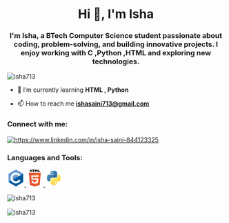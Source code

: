 <h1 align="center">Hi 👋, I'm Isha</h1>
<h3 align="center">I'm Isha, a BTech Computer Science student passionate about coding, problem-solving, and building innovative projects. I enjoy working with C ,Python ,HTML and exploring new technologies.</h3>

<p align="left"> <img src="https://komarev.com/ghpvc/?username=isha713&label=Profile%20views&color=0e75b6&style=flat" alt="isha713" /> </p>

- 🌱 I’m currently learning **HTML , Python**

- 📫 How to reach me **ishasaini713@gmail.com**

<h3 align="left">Connect with me:</h3>
<p align="left">
<a href="https://linkedin.com/in/https://www.linkedin.com/in/isha-saini-844123325" target="blank"><img align="center" src="https://raw.githubusercontent.com/rahuldkjain/github-profile-readme-generator/master/src/images/icons/Social/linked-in-alt.svg" alt="https://www.linkedin.com/in/isha-saini-844123325" height="30" width="40" /></a>
</p>

<h3 align="left">Languages and Tools:</h3>
<p align="left"> <a href="https://www.cprogramming.com/" target="_blank" rel="noreferrer"> <img src="https://raw.githubusercontent.com/devicons/devicon/master/icons/c/c-original.svg" alt="c" width="40" height="40"/> </a> <a href="https://www.w3.org/html/" target="_blank" rel="noreferrer"> <img src="https://raw.githubusercontent.com/devicons/devicon/master/icons/html5/html5-original-wordmark.svg" alt="html5" width="40" height="40"/> </a> <a href="https://www.python.org" target="_blank" rel="noreferrer"> <img src="https://raw.githubusercontent.com/devicons/devicon/master/icons/python/python-original.svg" alt="python" width="40" height="40"/> </a> </p>

<p><img align="center" src="https://github-readme-stats.vercel.app/api/top-langs?username=isha713&show_icons=true&locale=en&layout=compact" alt="isha713" /></p>

<p><img align="center" src="https://github-readme-streak-stats.herokuapp.com/?user=isha713&" alt="isha713" /></p>

<!--
**Isha713/Isha713** is a ✨ _special_ ✨ repository because its `README.md` (this file) appears on your GitHub profile.

Here are some ideas to get you started:

- 🔭 I’m currently working on ...
- 🌱 I’m currently learning ...
- 👯 I’m looking to collaborate on ...
- 🤔 I’m looking for help with ...
- 💬 Ask me about ...
- 📫 How to reach me: ...
- 😄 Pronouns: ...
- ⚡ Fun fact: ...
-->
